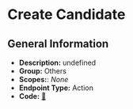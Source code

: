 # Create Candidate

## General Information

- **Description:** undefined
- **Group:** Others
- **Scopes:**: _None_
- **Endpoint Type:** Action
- **Code:** [🔗](https://github.com/NangoHQ/integration-templates/tree/main/integrations/checkr-partner/actions/create-candidate.ts)

